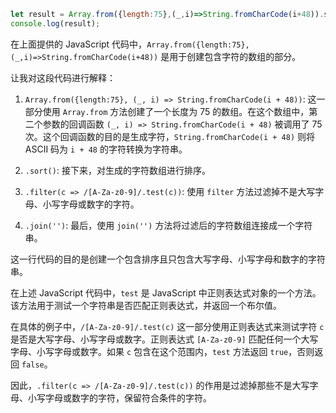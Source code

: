 ```js
let result = Array.from({length:75},(_,i)=>String.fromCharCode(i+48)).sort().filter(c=>/[A-Za-z0-9]/.test(c)).join('');
console.log(result);
```

在上面提供的 JavaScript 代码中，`Array.from({length:75},(_,i)=>String.fromCharCode(i+48))` 是用于创建包含字符的数组的部分。

让我对这段代码进行解释：

1. `Array.from({length:75}, (_, i) => String.fromCharCode(i + 48))`: 这一部分使用 `Array.from` 方法创建了一个长度为 75 的数组。在这个数组中，第二个参数的回调函数 `(_, i) => String.fromCharCode(i + 48)` 被调用了 75 次。这个回调函数的目的是生成字符，`String.fromCharCode(i + 48)` 则将 ASCII 码为 `i + 48` 的字符转换为字符串。

2. `.sort()`: 接下来，对生成的字符数组进行排序。

3. `.filter(c => /[A-Za-z0-9]/.test(c))`: 使用 `filter` 方法过滤掉不是大写字母、小写字母或数字的字符。

4. `.join('')`: 最后，使用 `join('')` 方法将过滤后的字符数组连接成一个字符串。

这一行代码的目的是创建一个包含排序且只包含大写字母、小写字母和数字的字符串。

在上述 JavaScript 代码中，`test` 是 JavaScript 中正则表达式对象的一个方法。该方法用于测试一个字符串是否匹配正则表达式，并返回一个布尔值。

在具体的例子中，`/[A-Za-z0-9]/.test(c)` 这一部分使用正则表达式来测试字符 `c` 是否是大写字母、小写字母或数字。正则表达式 `[A-Za-z0-9]` 匹配任何一个大写字母、小写字母或数字。如果 `c` 包含在这个范围内，`test` 方法返回 `true`，否则返回 `false`。

因此，`.filter(c => /[A-Za-z0-9]/.test(c))` 的作用是过滤掉那些不是大写字母、小写字母或数字的字符，保留符合条件的字符。